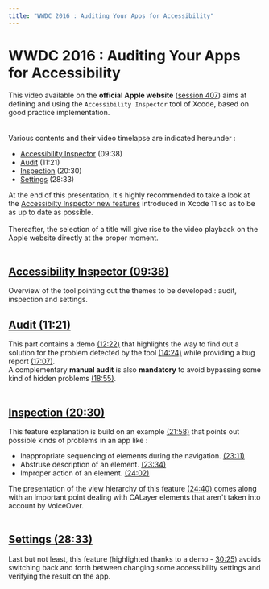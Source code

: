 ```yaml
---
title: "WWDC 2016 : Auditing Your Apps for Accessibility"
---
```


# WWDC 2016 : Auditing Your Apps for Accessibility 

This video available on the **official Apple website** ([session 407](https://developer.apple.com/videos/play/wwdc2016/407/)) aims at defining and using the `Accessibility Inspector` tool of Xcode, based on good practice implementation.
<br><img style="max-width: 200px; height: auto;" alt="" src="../../../../images/iOSdev/wwdc16-logo.png" />
<img style="max-width: 700px; height: auto;" alt="" src="../../../../images/iOSdev/wwdc16-407.png" />
<br><br>Various contents and their video timelapse are indicated hereunder :
- [Accessibility Inspector](#AccessibilityInspector) (09:38)
- [Audit](#Audit) (11:21)
- [Inspection](#Inspection) (20:30)
- [Settings](#Settings) (28:33)

At the end of this presentation, it's highly recommended to take a look at the [Accessibilty Inspector new features](../../2019#AccessibilityInspector) introduced in Xcode 11 so as to be as up to date as possible.
<br><br>Thereafter, the selection of a title will give rise to the video playback on the Apple website directly at the proper moment.<br><br>

<a name="AccessibilityInspector"></a>
## [Accessibility Inspector (09:38)](https://developer.apple.com/videos/play/wwdc2016/407/?time=578)
Overview of the tool pointing out the themes to be developed : audit, inspection and settings.
<br><img style="max-width: 1000px; height: auto;" alt="" src="../../../../images/iOSdev/wwdc16-407-AccessibilityInspector.png" />

<a name="Audit"></a>
## [Audit (11:21)](https://developer.apple.com/videos/play/wwdc2016/407/?time=681)
This part contains a demo [(12:22)](https://developer.apple.com/videos/play/wwdc2016/407/?time=742) that highlights the way to find out a solution for the problem detected by the tool [(14:24)](https://developer.apple.com/videos/play/wwdc2016/407/?time=864) while providing a bug report [(17:07)](https://developer.apple.com/videos/play/wwdc2016/407/?time=1027).
<br><img style="max-width: 600px; height: auto;" alt="" src="../../../../images/iOSdev/wwdc16-407-Audit.png" />
<br>A complementary **manual audit** is also **mandatory** to avoid bypassing some kind of hidden problems [(18:55)](https://developer.apple.com/videos/play/wwdc2016/407/?time=1135).
<br><br>
<a name="Inspection"></a>
## [Inspection (20:30)](https://developer.apple.com/videos/play/wwdc2016/407/?time=1230)
This feature explanation is build on an example [(21:58)](https://developer.apple.com/videos/play/wwdc2016/407/?time=1318) that points out possible kinds of problems in an app like :
- Inappropriate sequencing of elements during the navigation. [(23:11)](https://developer.apple.com/videos/play/wwdc2016/407/?time=1391)
- Abstruse description of an element. [(23:34)](https://developer.apple.com/videos/play/wwdc2016/407/?time=1414)
- Improper action of an element. [(24:02)](https://developer.apple.com/videos/play/wwdc2016/407/?time=1442)

The presentation of the view hierarchy of this feature [(24:40)](https://developer.apple.com/videos/play/wwdc2016/407/?time=1480) comes along with an important point dealing with CALayer elements that aren't taken into account by VoiceOver.
<br><img style="max-width: 600px; height: auto;" alt="" src="../../../../images/iOSdev/wwdc16-407-Inspection.png" />
<br><br>
<a name="Settings"></a>
## [Settings (28:33)](https://developer.apple.com/videos/play/wwdc2016/407/?time=1713)
Last but not least, this feature (highlighted thanks to a demo - [30:25](https://developer.apple.com/videos/play/wwdc2016/407/?time=1825)) avoids switching back and forth between changing some accessibility settings and verifying the result on the app.
<br><img style="max-width: 600px; height: auto;" alt="" src="../../../../images/iOSdev/wwdc16-407-Settings.png" />
